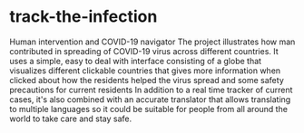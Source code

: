 # track-the-infection
Human intervention and COVID-19 navigator
The project illustrates how man contributed in spreading of COVID-19 virus across different countries. 
It uses a simple, easy to deal with interface consisting of a globe that visualizes different clickable countries that gives more information when clicked about how the residents helped the virus spread and some safety precautions for current residents
In addition to a real time tracker of current cases, it's also combined with an accurate translator that allows translating to multiple languages so it could be suitable for people from all around the world to take care and stay safe.
